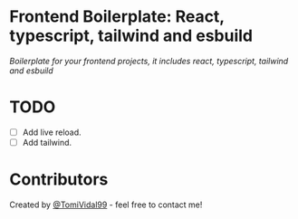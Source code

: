 # Frontend Boilerplate: React, typescript, tailwind and esbuild 
_Boilerplate for your frontend projects, it includes react, typescript, tailwind and esbuild_

# TODO
- [ ] Add live reload.
- [ ] Add tailwind.

# Contributors
Created by [@TomiVidal99](https://www.tomas-vidal.xyz/) - feel free to contact me!
